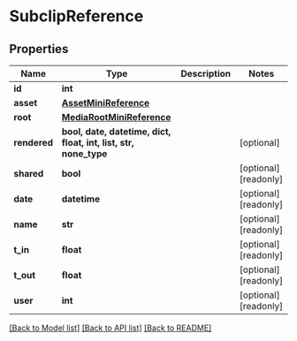 # SubclipReference


## Properties

Name | Type | Description | Notes
------------ | ------------- | ------------- | -------------
**id** | **int** |  | 
**asset** | [**AssetMiniReference**](AssetMiniReference.md) |  | 
**root** | [**MediaRootMiniReference**](MediaRootMiniReference.md) |  | 
**rendered** | **bool, date, datetime, dict, float, int, list, str, none_type** |  | [optional] 
**shared** | **bool** |  | [optional] [readonly] 
**date** | **datetime** |  | [optional] [readonly] 
**name** | **str** |  | [optional] [readonly] 
**t_in** | **float** |  | [optional] [readonly] 
**t_out** | **float** |  | [optional] [readonly] 
**user** | **int** |  | [optional] [readonly] 

[[Back to Model list]](../README.md#models) [[Back to API list]](../README.md#api-endpoints) [[Back to README]](../README.md)


